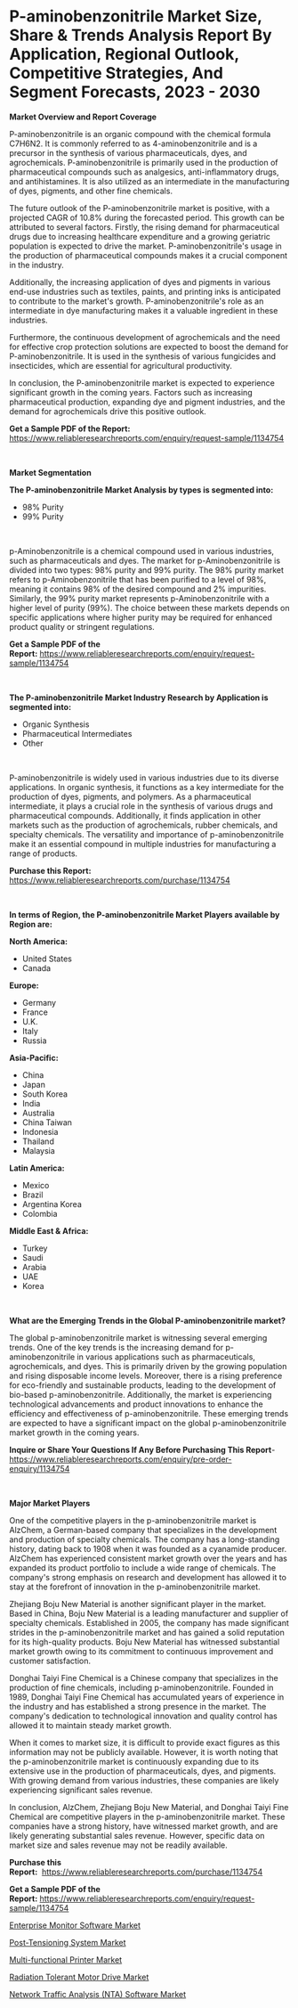 <p><h1>P-aminobenzonitrile Market Size, Share & Trends Analysis Report By Application, Regional Outlook, Competitive Strategies, And Segment Forecasts, 2023 - 2030</h1></p><p><strong>Market Overview and Report Coverage</strong></p>
<p><p>P-aminobenzonitrile is an organic compound with the chemical formula C7H6N2. It is commonly referred to as 4-aminobenzonitrile and is a precursor in the synthesis of various pharmaceuticals, dyes, and agrochemicals. P-aminobenzonitrile is primarily used in the production of pharmaceutical compounds such as analgesics, anti-inflammatory drugs, and antihistamines. It is also utilized as an intermediate in the manufacturing of dyes, pigments, and other fine chemicals.</p><p>The future outlook of the P-aminobenzonitrile market is positive, with a projected CAGR of 10.8% during the forecasted period. This growth can be attributed to several factors. Firstly, the rising demand for pharmaceutical drugs due to increasing healthcare expenditure and a growing geriatric population is expected to drive the market. P-aminobenzonitrile's usage in the production of pharmaceutical compounds makes it a crucial component in the industry.</p><p>Additionally, the increasing application of dyes and pigments in various end-use industries such as textiles, paints, and printing inks is anticipated to contribute to the market's growth. P-aminobenzonitrile's role as an intermediate in dye manufacturing makes it a valuable ingredient in these industries.</p><p>Furthermore, the continuous development of agrochemicals and the need for effective crop protection solutions are expected to boost the demand for P-aminobenzonitrile. It is used in the synthesis of various fungicides and insecticides, which are essential for agricultural productivity.</p><p>In conclusion, the P-aminobenzonitrile market is expected to experience significant growth in the coming years. Factors such as increasing pharmaceutical production, expanding dye and pigment industries, and the demand for agrochemicals drive this positive outlook.</p></p>
<p><strong>Get a Sample PDF of the Report:</strong> <a href="https://www.reliableresearchreports.com/enquiry/request-sample/1134754">https://www.reliableresearchreports.com/enquiry/request-sample/1134754</a></p>
<p>&nbsp;</p>
<p><strong>Market Segmentation</strong></p>
<p><strong>The P-aminobenzonitrile Market Analysis by types is segmented into:</strong></p>
<p><ul><li>98% Purity</li><li>99% Purity</li></ul></p>
<p>&nbsp;</p>
<p><p>p-Aminobenzonitrile is a chemical compound used in various industries, such as pharmaceuticals and dyes. The market for p-Aminobenzonitrile is divided into two types: 98% purity and 99% purity. The 98% purity market refers to p-Aminobenzonitrile that has been purified to a level of 98%, meaning it contains 98% of the desired compound and 2% impurities. Similarly, the 99% purity market represents p-Aminobenzonitrile with a higher level of purity (99%). The choice between these markets depends on specific applications where higher purity may be required for enhanced product quality or stringent regulations.</p></p>
<p><strong>Get a Sample PDF of the Report:</strong>&nbsp;<a href="https://www.reliableresearchreports.com/enquiry/request-sample/1134754">https://www.reliableresearchreports.com/enquiry/request-sample/1134754</a></p>
<p>&nbsp;</p>
<p><strong>The P-aminobenzonitrile Market Industry Research by Application is segmented into:</strong></p>
<p><ul><li>Organic Synthesis</li><li>Pharmaceutical Intermediates</li><li>Other</li></ul></p>
<p>&nbsp;</p>
<p><p>P-aminobenzonitrile is widely used in various industries due to its diverse applications. In organic synthesis, it functions as a key intermediate for the production of dyes, pigments, and polymers. As a pharmaceutical intermediate, it plays a crucial role in the synthesis of various drugs and pharmaceutical compounds. Additionally, it finds application in other markets such as the production of agrochemicals, rubber chemicals, and specialty chemicals. The versatility and importance of p-aminobenzonitrile make it an essential compound in multiple industries for manufacturing a range of products.</p></p>
<p><strong>Purchase this Report:</strong>&nbsp; <a href="https://www.reliableresearchreports.com/purchase/1134754">https://www.reliableresearchreports.com/purchase/1134754</a></p>
<p>&nbsp;</p>
<p><strong>In terms of Region, the P-aminobenzonitrile Market Players available by Region are:</strong></p>
<p>
    <p> <strong> North America: </strong>
        <ul>
            <li>United States</li>
            <li>Canada</li>
        </ul>
        </p> 
    <p> <strong> Europe: </strong>
        <ul>
            <li>Germany</li>
            <li>France</li>
            <li>U.K.</li>
            <li>Italy</li>
            <li>Russia</li>
        </ul>
        </p> 
    <p> <strong> Asia-Pacific: </strong>
        <ul>
            <li>China</li>
            <li>Japan</li>
            <li>South Korea</li>
            <li>India</li>
            <li>Australia</li>
            <li>China Taiwan</li>
            <li>Indonesia</li>
            <li>Thailand</li>
            <li>Malaysia</li>
        </ul>
        </p> 
    <p> <strong> Latin America: </strong>
        <ul>
            <li>Mexico</li>
            <li>Brazil</li>
            <li>Argentina Korea</li>
            <li>Colombia</li>
        </ul>
        </p> 
    <p> <strong> Middle East & Africa: </strong>
        <ul>
            <li>Turkey</li>
            <li>Saudi</li>
            <li>Arabia</li>
            <li>UAE</li>
            <li>Korea</li>
        </ul>
    </p>
    </p>
<p>&nbsp;</p>
<p><strong>What are the Emerging Trends in the Global P-aminobenzonitrile market?</strong></p>
<p><p>The global p-aminobenzonitrile market is witnessing several emerging trends. One of the key trends is the increasing demand for p-aminobenzonitrile in various applications such as pharmaceuticals, agrochemicals, and dyes. This is primarily driven by the growing population and rising disposable income levels. Moreover, there is a rising preference for eco-friendly and sustainable products, leading to the development of bio-based p-aminobenzonitrile. Additionally, the market is experiencing technological advancements and product innovations to enhance the efficiency and effectiveness of p-aminobenzonitrile. These emerging trends are expected to have a significant impact on the global p-aminobenzonitrile market growth in the coming years.</p></p>
<p><strong>Inquire or Share Your Questions If Any Before Purchasing This Report</strong>- <a href="https://www.reliableresearchreports.com/enquiry/pre-order-enquiry/1134754">https://www.reliableresearchreports.com/enquiry/pre-order-enquiry/1134754</a></p>
<p>&nbsp;</p>
<p><strong>Major Market Players</strong></p>
<p><p>One of the competitive players in the p-aminobenzonitrile market is AlzChem, a German-based company that specializes in the development and production of specialty chemicals. The company has a long-standing history, dating back to 1908 when it was founded as a cyanamide producer. AlzChem has experienced consistent market growth over the years and has expanded its product portfolio to include a wide range of chemicals. The company's strong emphasis on research and development has allowed it to stay at the forefront of innovation in the p-aminobenzonitrile market.</p><p>Zhejiang Boju New Material is another significant player in the market. Based in China, Boju New Material is a leading manufacturer and supplier of specialty chemicals. Established in 2005, the company has made significant strides in the p-aminobenzonitrile market and has gained a solid reputation for its high-quality products. Boju New Material has witnessed substantial market growth owing to its commitment to continuous improvement and customer satisfaction.</p><p>Donghai Taiyi Fine Chemical is a Chinese company that specializes in the production of fine chemicals, including p-aminobenzonitrile. Founded in 1989, Donghai Taiyi Fine Chemical has accumulated years of experience in the industry and has established a strong presence in the market. The company's dedication to technological innovation and quality control has allowed it to maintain steady market growth.</p><p>When it comes to market size, it is difficult to provide exact figures as this information may not be publicly available. However, it is worth noting that the p-aminobenzonitrile market is continuously expanding due to its extensive use in the production of pharmaceuticals, dyes, and pigments. With growing demand from various industries, these companies are likely experiencing significant sales revenue.</p><p>In conclusion, AlzChem, Zhejiang Boju New Material, and Donghai Taiyi Fine Chemical are competitive players in the p-aminobenzonitrile market. These companies have a strong history, have witnessed market growth, and are likely generating substantial sales revenue. However, specific data on market size and sales revenue may not be readily available.</p></p>
<p><strong>Purchase this Report:</strong>&nbsp;&nbsp;<a href="https://www.reliableresearchreports.com/purchase/1134754">https://www.reliableresearchreports.com/purchase/1134754</a></p>
<p></p>
<p><strong>Get a Sample PDF of the Report:</strong>&nbsp;<a href="https://www.reliableresearchreports.com/enquiry/request-sample/1134754">https://www.reliableresearchreports.com/enquiry/request-sample/1134754</a></p>
<p><p><a href="https://www.linkedin.com/pulse/enterprise-monitor-software-market-size-growth-forecast-from/">Enterprise Monitor Software Market</a></p><p><a href="https://medium.com/@jeremybates83/post-tensioning-system-market-competitive-analysis-market-trends-and-forecast-to-2030-5103e35955ec">Post-Tensioning System Market</a></p><p><a href="https://medium.com/@jqgvpygpb56374/multi-functional-printer-market-outlook-industry-overview-and-forecast-2023-to-2030-f8554f7e6085">Multi-functional Printer Market</a></p><p><a href="https://www.linkedin.com/pulse/radiation-tolerant-motor-drive-market-research-report/">Radiation Tolerant Motor Drive Market</a></p><p><a href="https://www.linkedin.com/pulse/network-traffic-analysis-nta-software-market-size-growth/">Network Traffic Analysis (NTA) Software Market</a></p></p>